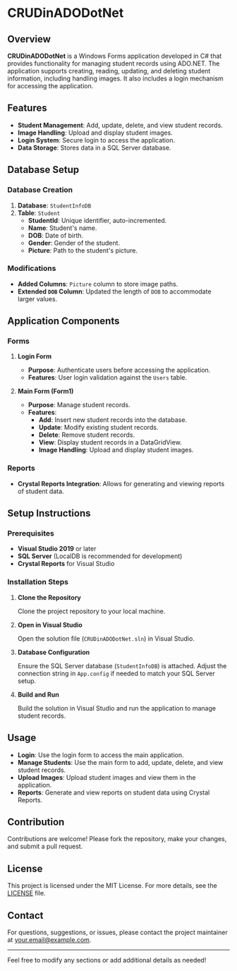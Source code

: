 # CRUDinADODotNet

## Overview

**CRUDinADODotNet** is a Windows Forms application developed in C# that provides functionality for managing student records using ADO.NET. The application supports creating, reading, updating, and deleting student information, including handling images. It also includes a login mechanism for accessing the application.

## Features

- **Student Management**: Add, update, delete, and view student records.
- **Image Handling**: Upload and display student images.
- **Login System**: Secure login to access the application.
- **Data Storage**: Stores data in a SQL Server database.

## Database Setup

### Database Creation

1. **Database**: `StudentInfoDB`
2. **Table**: `Student`
   - **StudentId**: Unique identifier, auto-incremented.
   - **Name**: Student's name.
   - **DOB**: Date of birth.
   - **Gender**: Gender of the student.
   - **Picture**: Path to the student's picture.

### Modifications

- **Added Columns**: `Picture` column to store image paths.
- **Extended `DOB` Column**: Updated the length of `DOB` to accommodate larger values.

## Application Components

### Forms

1. **Login Form**
   - **Purpose**: Authenticate users before accessing the application.
   - **Features**: User login validation against the `Users` table.

2. **Main Form (Form1)**
   - **Purpose**: Manage student records.
   - **Features**:
     - **Add**: Insert new student records into the database.
     - **Update**: Modify existing student records.
     - **Delete**: Remove student records.
     - **View**: Display student records in a DataGridView.
     - **Image Handling**: Upload and display student images.

### Reports

- **Crystal Reports Integration**: Allows for generating and viewing reports of student data.

## Setup Instructions

### Prerequisites

- **Visual Studio 2019** or later
- **SQL Server** (LocalDB is recommended for development)
- **Crystal Reports** for Visual Studio

### Installation Steps

1. **Clone the Repository**

   Clone the project repository to your local machine.

2. **Open in Visual Studio**

   Open the solution file (`CRUDinADODotNet.sln`) in Visual Studio.

3. **Database Configuration**

   Ensure the SQL Server database (`StudentInfoDB`) is attached. Adjust the connection string in `App.config` if needed to match your SQL Server setup.

4. **Build and Run**

   Build the solution in Visual Studio and run the application to manage student records.

## Usage

- **Login**: Use the login form to access the main application.
- **Manage Students**: Use the main form to add, update, delete, and view student records.
- **Upload Images**: Upload student images and view them in the application.
- **Reports**: Generate and view reports on student data using Crystal Reports.

## Contribution

Contributions are welcome! Please fork the repository, make your changes, and submit a pull request.

## License

This project is licensed under the MIT License. For more details, see the [LICENSE](LICENSE) file.

## Contact

For questions, suggestions, or issues, please contact the project maintainer at [your.email@example.com](mailto:your.email@example.com).

---

Feel free to modify any sections or add additional details as needed!
